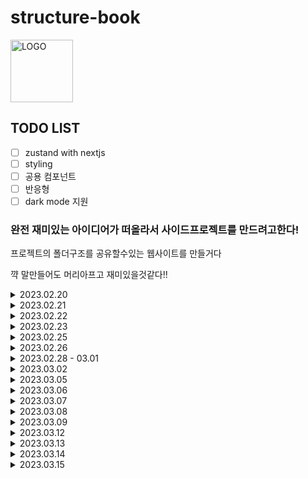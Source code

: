 # structure-book

<img width="100" alt="LOGO" src="https://user-images.githubusercontent.com/64346737/224542549-df85efa8-072f-4d31-9e55-614228b746f8.png">

## TODO LIST

- [ ] zustand with nextjs
- [ ] styling
- [ ] 공용 컴포넌트
- [ ] 반응형
- [ ] dark mode 지원

### 완전 재미있는 아이디어가 떠올라서 사이드프로젝트를 만드려고한다!

프로젝트의 폴더구조를 공유할수있는 웹사이트를 만들거다

꺅 말만들어도 머리아프고 재미있을것같다!!

<details>
<summary>2023.02.20</summary>
<div markdown="1">       
일단 필요한 뷰를 손으로 그려봤다.

chatGPT~ 이 이미지를 코드로뽑아줘 제발제발~~~

![KakaoTalk_Photo_2023-02-20-20-14-35](https://user-images.githubusercontent.com/64346737/220091121-c064373f-464b-4785-bae1-46dbac749b8c.jpeg)
![KakaoTalk_Photo_2023-02-20-20-14-39](https://user-images.githubusercontent.com/64346737/220091128-f77d301b-ad9e-4527-a5a6-350f4577cb77.jpeg)
![KakaoTalk_Photo_2023-02-20-20-14-41](https://user-images.githubusercontent.com/64346737/220091130-ac1e5463-3e2e-463f-a892-c68e00e4bd8e.jpeg)

기획/디자인/개발(서버도!!!)을 모두 혼자서 해볼거라 쉽진않겠지만, 그래도 그 과정에서 배울게 많을것같다!

</div>
</details>

<details>
<summary>2023.02.21</summary>
<div markdown="1">       
이날은 퍼블리싱을 했다.

프로젝트이름에 book이 들어가있어서 뭔가 책같은느낌을 주고싶었는데, 좀 올드하기도한듯...?

그래도 난 이 프로젝트를 얼른만들고나서, 코드나 스타일을 정리할생각이라 일단 고~
<img width="1512" alt="Screen Shot 2023-02-21 at 9 31 27 PM" src="https://user-images.githubusercontent.com/64346737/220345799-895a0476-ca0e-4f83-9301-560ac75de352.png">

</div>
</details>

<details>
<summary>2023.02.22</summary>
<div markdown="1">       
form을 만들었다.

깃헙 연동을 하고싶어서 낮엔 틈틈이 github api를 찾아보고 저녁에 카페에 와서 작업을 했다!!

낮에 찾아봤을때는 서버가 있어야하나...조금 막막했는데, 생각보다 쉽게 해결되었다!!

`@octokit/rest`를 사용하면 간단하게 할수있다.

그대신 인증과관련된 기능은 사용할수있는진 몰겠다ㅠㅜㅜ 내가 필요한 기능은 그래도 제공해줌!!

<img width="1498" alt="Screen Shot 2023-02-22 at 11 02 59 PM" src="https://user-images.githubusercontent.com/64346737/220644755-12b91939-69d6-4c04-add3-ad5041098649.png">

꺅 재밌당...후후 불타오른김에 빨리해야징..

이 프로젝트는 코드스타일, 디자인, 반응형 등은 최대한 고려하지않고 오로지 기능에 초점을 맞춰서 진행하려고한다.

일단 돌아가게만들고나서 살을 붙일 생각임

</div>
</details>

<details>
<summary>2023.02.23</summary>
<div markdown="1">       
오늘은 트리구조를 어떻게 처리할지 고민을 좀 해봤다.

```typescript
type TreeItem = {
  id: string;
  type: TreeItemType;
  name: string;
  description?: string;
};

type Tree = {
  item: TreeItem;
  children?: Tree[];
};

type TreeList = Tree[];
```

처음엔 이렇게 배열로 관리할까 싶었는데 트리의 데이터를 변경하는 기능도 추가한다고 생각해보면, tree 데이터가 배열로 있을때 인덱스를 항상 찾아줘야하는데,
만약 폴더의 depth가 깊다면....? 정말 생각만해도 복잡해진다.

배열말고 객체로 데이터를 관리한다면 key로 접근하기때문에 배열로 관리할때보다는 좀 더 쉽게 해결할수있을것같다!

내일은 데이터의 구조를 변경해봐야겠다.

<img width="800" alt="폴더 트리구조" src="https://user-images.githubusercontent.com/64346737/220934163-d0d4a062-54ab-4451-82ab-7ccd5cdf1eb9.png">

암튼 오늘은 위의 사진처럼 트리를 만들어봤다.

</div>
</details>

<details>
<summary>2023.02.25</summary>
<div markdown="1">       
후우....데이터 구조때문에 고민을 계속 했다.

폴더구조의 뎁스가 얼마나 깊어질지 예상을 할수가없기때문에, 최대한 다루기쉬운 형태로 만들어야한다.

지금 당장 구현할 기능을 생각해보면
깃허브로 가져온 구조에서 삭제/추가를 쉽게 하려면 객체 key로 하는게 가장 좋은 방법이라는 결론을 냈다.

(일단은 아래와같은 구조로 갈건데, 데이터의 구조는 계속 고민해볼것이다!)

```typescript
const MOCK_TREE: TreeList = {
  test: {
    item: { id: "id-1", type: "FOLDER", name: "test" },
    children: {
      test2222: {
        item: { id: "id-2", type: "FOLDER", name: "test2" },
        children: {
          test3333: { item: { id: "id-3", type: "FILE", name: "test3" } },
        },
      },
    },
  },
  folderOnly: {
    item: { id: "id-4", type: "FOLDER", name: "folderOnly" },
  },
  test444444: {
    item: { id: "id-5", type: "FOLDER", name: "test4" },
    children: {
      test55555: {
        item: { id: "id-6", type: "FOLDER", name: "test5" },
        children: {
          test66666: {
            item: { id: "id-7", type: "FOLDER", name: "test6" },
            children: {
              test777777: {
                item: { id: "id-8", type: "FILE", name: "test7" },
              },
            },
          },
        },
      },
    },
  },
};
```

데이터의 구조를 보면 폴더의 이름 자체가 key가 된다.

근데 만약 폴더이름을 변경하는기능을 넣게되면, 또 골치가 아파질것같다.

왜냐면 폴더명을 변경하게되면 key도 변경해야하기때문에 데이터 관리차원에서 좋지않을것같음.

지금 생각했을땐 각 TreeItem의 id를 key로 가지도록 하는게 좋을것같다! id는 한번 생성되면 변경되지않기때문이다.

지금은 깃허브에서 받아온 데이터를 내 입맛에맞게 구조를 바꾸려고 폴더명을 key로 만들었다.
<img width="800" alt="폴더 트리구조" src="https://user-images.githubusercontent.com/64346737/221353903-57a0be47-b41e-4969-a1e7-d33c05307718.png">

일단 지금은 깃헙트리구조를 화면에 표현하는데까지는 성공!

---

데이터를 삭제할때나 수정할때, depth가 깊다면 또 어떻게 접근을해야하나...고민을 했는데,
github API를 확인해보니, 하나의 파일 데이터가
<img width="400" alt="github file data" src="https://user-images.githubusercontent.com/64346737/221356380-3cccaa59-74c3-4217-857a-6aedbd3a73c6.png">

이런식으로 path도 가지고있다!!

path를 가지고있으면 부모의 정보를 가지고있는것이므로 depth가 깊어도 target을 금방 찾을수있을것같음!!

</div>
</details>

<details>
<summary>2023.02.26</summary>
<div markdown="1">

트리 삭제 기능을 구현해봤다.

그런데 트리와 관련된 컴포넌트들을 많이 만들다보니
데이터를 가지고있는 컴포넌트와 그리는 컴포넌트의 뎁스가 깊어져서, props로 여러단계를 거쳐서 넘겨야하는 상황이 되었고, 기능들은 이제 hook으로 빼야겠다.

기능이 얼마없는데도, 로직이 많아짐..!흐긓긓

아근데 지금 기차에서 코딩하고있는데 멀미가나서 오늘은 조금만해야겠따ㅠㅜ

</div>
</details>

<details>
<summary>2023.02.28 - 03.01</summary>
<div markdown="1">

며칠동안 바빠서 작업을 많이 못했다ㅠㅜㅠㅜ

음...지금 트리 데이터 구조떄문에 계속 고민이다...

github 레포지토리에서 트리 데이터를 받아와서 그리는것까지는 했는데, depth를 어떻게 관리해야 효율적일지 모르겠ㄷ...

폴더와 파일의 이름을 수정할때 depth가 깊은데이터를 직접 변경을 해야하는데, 어떻게 이 작업을 효율적으로 할 수 있을까????????

예전에 한번 생각했던 방식이긴한데, tree data가 depth가 깊은 객체로 관리되고있고, 각 아이템의 id를 key로 관리하는게 지금 내가 생각할수있는 최선의 방식이다!!

지금은 github에서 tree데이터를 받아오면 아래와 같은 구조로 만들고있는데,

```javascript
{
  [name]:{
    item:{item정보},
    children:{
      [name]:{
        item:{item정보},
        children:{}
      },
      [name]:{
        item:{item정보},
        children:{}
      },
    }
  }
}
```

위 구조에서 아래의 구조로 변환해주는 util을 추가했다!!

```javascript
{
  [id]:{
    item:{item정보},
    children:{
      [id]:{
        item:{item정보},
        children:{}
      },
      [id]:{
        item:{item정보},
        children:{}
      },
    }
  }
}
```

그리고 폴더/파일을 추가하는 기능도 구현했다.

거의 하루종일 데이터구조+기능구현한다고 쓴듯ㅋ쿠ㅜ 그래도 성공!!!!
근데 코드가 점점 지저분해진다.

더 진행하기전에 이젠 정말 로직을 분리해야할듯

![Mar-02-2023 09-20-58](https://user-images.githubusercontent.com/64346737/222297713-927cef19-60f5-4b62-afb8-106994504a93.gif)

</div>
</details>

<details>
<summary>2023.03.02</summary>
<div markdown="1">

대구내려온다고 많이 못함ㅠㅜㅜ

기차에서 하려고했는데, 노트북본지 5분만에 멀미나서 그냥 포기!!!

집에와서 create 페이지에서 섞여있던 로직들을 hook으로 빼는 작업만 했다 😂

</div>
</details>

<details>
<summary>2023.03.05</summary>
<div markdown="1">
그동안 일이 좀 많아서 작업을 못했음ㅠㅜㅠㅜ

오늘은 tree toggle기능을 추가햇다.

깃헙 트리 구조를 받아왔을때, 모든 파일과 폴더를 한번에 다 그리니깐 화면에서 차지하는 영역이 너무 길어져서 맨처음에는 tree를 접은상태로 보여주고싶었다.

![Mar-05-2023 17-33-25](https://user-images.githubusercontent.com/64346737/222950318-04074042-d8c6-4fd6-8dff-bb4719aaa14c.gif)

이제 form 제출부분만 남았다

그런데 각 폴더의 설명을 어떻게 추가할가했는데, 지금은 description에 적도록할거다.
그래서 description을 texteditor로 작성할수있게 변경할거다!!

---

일단 생성하기 버튼을 눌렀을때, 제출해야하는 데이터를 콘솔로 출력해봄

<img width="400" alt="github file data" src="https://user-images.githubusercontent.com/64346737/222958997-98e41256-0b85-4be8-888d-5b92d9dd6c07.png">

근데 필수값 처리를 안해줘서 form라이브러리를 쓸까 고민중...
일단은 db에 데이터 쌓는걸 먼저해보자

벌써 떨리는군...^^

</div>
</details>

<details>
<summary>2023.03.06</summary>
<div markdown="1">

오늘은 login처리를 했다.
이 웹사이트는 개발자들만 쓸것같아서 github계정으로 연동하려고했다.

근데 난 서버리스로 만들거라 firebase로 연동을 해봤다.

생각보다 엄청 간단함...!!!!

낼은 낮에 client state를 어떤 방식으로 관리할지 고민을 해보고 저녁에 구현을 해볼것이다!!

</div>
</details>

<details>
<summary>2023.03.07</summary>
<div markdown="1">

user data(client state)를 zustand로 관리하려고한다.
zustand를 실무에서 써보긴했지만 너무 가볍게 찍먹한느낌이라, 이번엔 공식문서좀 보고 어떤 기능들이있는지도 체크해보고 사용해보려고한다!!

[nextjs와 zustand를 함께 사용한 글](https://velog.io/@yhg0337/%EB%91%90%EB%B2%88%EC%A7%B8.-Zustand%EC%99%80-%ED%95%A8%EA%BB%98-SSR-Hydration#zustand-store-ssr%EA%B3%BC-%ED%95%A8%EA%BB%98-%EC%82%AC%EC%9A%A9%ED%95%98%EA%B8%B0)을 보고 한번 따라해보려고한다.

nextjs와 함께쓰면 zustand의 데이터를 사용해 hydration작업을 또 해줘야하는것같다....맞나..?

일단 돌아가게만드는게 목표라 데이터 생성하는거 먼저 하고난 뒤에 이 작업을 할거다.
투두가 점점 늘어나니 기록을해놔야겠음!!

</div>
</details>

<details>
<summary>2023.03.08</summary>
<div markdown="1">

firebase > firestore database 사용해보기

오! 데이터를 생성하고, 받아오는것까지는 했다.

내일은 suspense와 error boundary를 설정해보자!!

음 글고 홈의 list의 페이징방식과, 맨 처음값들을 ssr로 처리할지 고민중

<img width="600" alt="github file data" src="https://user-images.githubusercontent.com/64346737/223882045-758e7b1a-43af-4dd5-b203-23cf4096e68e.png">

</div>
</details>

<details>
<summary>2023.03.09</summary>
<div markdown="1">
디테일 페이지를 만들어봤다.

와 근데 생각보다 디자인없이 작업하니깐 상당히 귀찮음ㅠㅜ

그래서 지금 중복된 코드도많고, 시각적으로 수정해야할곳도 많지만, 기능적으로 개선하는게 우선임!

그리고 지금 SSR과 관련된 작업은 아무것도 안했음....

</div>
</details>

<details>
<summary>2023.03.12</summary>
<div markdown="1">

금욜은 더글로리보고, 토욜은 몸살나서 작업을 못했다ㅠㅜㅠㅜ
사실 생성까지는 만들어놔서, 이제 디자인을 좀 손보려고함

근데 포인트색상 정하기가 왤케 어려운지ㅠㅜㅠㅜㅜ

그래서 일단은 로고를 만들어봤다!

로고 생성 사이트에서 참고했는데,
로고 키워드는 folder, file, structure 이런걸로 찾아보니깐 너무 각진느낌의 디자인만 나와서

code라는 키워드를 중심으로 찾아봤다. 그러던 중 딱 마음에드는 로고가 있어서 피그마로 따라 만들어봤다.

code라는 느낌도주고, 책이라는 느낌도 줄수있는 디자인이라고 생각해서 만들어봄(내눈에만 예쁘면됨..ㅎ..ㅎ..ㅎ.ㅎ)

<img width="840" alt="Screen Shot 2023-03-12 at 8 20 49 PM" src="https://user-images.githubusercontent.com/64346737/224541288-60be9164-3692-4b83-85e7-36da9ccf2ad3.png">

</div>
</details>

<details>
<summary>2023.03.13</summary>
<div markdown="1">
악!!!또다른 난관이 찾아왔다.

나는 Stack을 이 프로젝트의 또다른 중요한 컨셉으로 가져갈건데, 이 Stack데이터를 어떻게 관리할지 고민임..

데이터를 미리 생성해놓는건 유연하지 못할것같고, 내가 모르는 스택도있을지 모르기때문에 생성과 검색이 가능한 셀렉터를 만들려고한다.

그리고 stack 자체의 테이블?을 따로 만들어야하는데, Stack데이터를 생성하는 시점에 대해서도 결정해야한다.

1. 사용자가 tree데이터를 생성할때 선택한 stack들 중 stack테이블에 존재하지않는건 만들어준다..
2. 사용자가 select에서 create하는 시점에..?

일단은 1번이 더 끌리긴한다. 2번은 form제출 전이기때문에 수정이 여러번될수도있기때문이당

일단....내일 계속 고민좀 해봐야겠고만

</div>
</details>

<details>
<summary>2023.03.14</summary>
<div markdown="1">
Stack데이터는 어제 고민했던대로 form 생성요청을 보내게되면, 새로 추가된 stack값들은 db에 추가를 한 뒤 form 정보를 저장하는방식으로 구현했다.

군뎅....나 내일은 진짜 에러처리 해야함ㅎ

그만미루라고~

</div>
</details>

<details>
<summary>2023.03.15</summary>
<div markdown="1">
삭제기능 & 파일/폴더 이름 수정기능 구현했땅!

내일 제주도가서 주말까지 작업못함ㅎ
노트북을 들고가서 바다보면서 코딩할까 잠시 고민했지만,
그럼 여행에 집중을못할것같아 그냥 태블릿으로 아티클이나 읽으려고한다.

</div>
</details>
